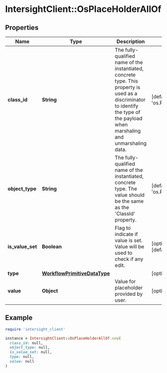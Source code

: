 # IntersightClient::OsPlaceHolderAllOf

## Properties

| Name | Type | Description | Notes |
| ---- | ---- | ----------- | ----- |
| **class_id** | **String** | The fully-qualified name of the instantiated, concrete type. This property is used as a discriminator to identify the type of the payload when marshaling and unmarshaling data. | [default to &#39;os.PlaceHolder&#39;] |
| **object_type** | **String** | The fully-qualified name of the instantiated, concrete type. The value should be the same as the &#39;ClassId&#39; property. | [default to &#39;os.PlaceHolder&#39;] |
| **is_value_set** | **Boolean** | Flag to indicate if value is set. Value will be used to check if any edit. | [optional][default to true] |
| **type** | [**WorkflowPrimitiveDataType**](WorkflowPrimitiveDataType.md) |  | [optional] |
| **value** | **Object** | Value for placeholder provided by user. | [optional] |

## Example

```ruby
require 'intersight_client'

instance = IntersightClient::OsPlaceHolderAllOf.new(
  class_id: null,
  object_type: null,
  is_value_set: null,
  type: null,
  value: null
)
```

